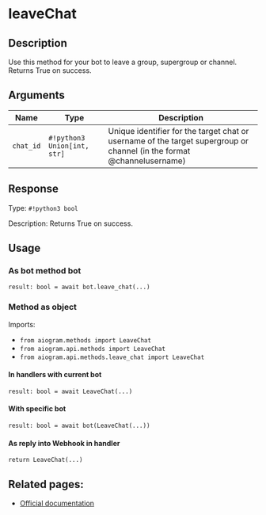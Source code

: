 # leaveChat

## Description

Use this method for your bot to leave a group, supergroup or channel. Returns True on success.


## Arguments

| Name | Type | Description |
| - | - | - |
| `chat_id` | `#!python3 Union[int, str]` | Unique identifier for the target chat or username of the target supergroup or channel (in the format @channelusername) |



## Response

Type: `#!python3 bool`

Description: Returns True on success.


## Usage


### As bot method bot

```python3
result: bool = await bot.leave_chat(...)
```

### Method as object

Imports:

- `from aiogram.methods import LeaveChat`
- `from aiogram.api.methods import LeaveChat`
- `from aiogram.api.methods.leave_chat import LeaveChat`

#### In handlers with current bot
```python3
result: bool = await LeaveChat(...)
```

#### With specific bot
```python3
result: bool = await bot(LeaveChat(...))
```
#### As reply into Webhook in handler
```python3
return LeaveChat(...)
```



## Related pages:

- [Official documentation](https://core.telegram.org/bots/api#leavechat)
